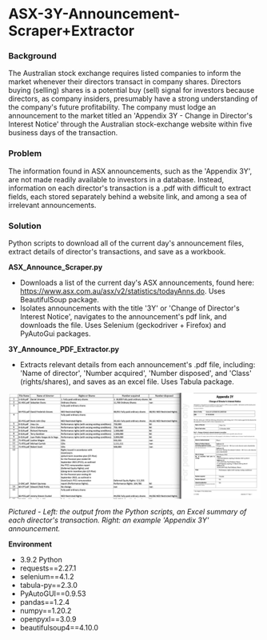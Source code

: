 # ASX-3Y-Announcement-Scraper+Extractor

### Background

The Australian stock exchange requires listed companies to inform the market whenever their directors transact in company shares. Directors buying (selling) shares is a potential buy (sell) signal for investors because directors, as company insiders, presumably have a strong understanding of the company's future profitability. The company must lodge an announcement to the market titled an 'Appendix 3Y  - Change in Director's Interest Notice' through the Australian stock-exchange website within five business days of the transaction. 

### Problem

The information found in ASX announcements, such as the 'Appendix 3Y', are not made readily available to investors in a database. Instead, information on each director's transaction is a .pdf with difficult to extract fields, each stored separately behind a website link, and among a sea of irrelevant announcements. 

### Solution

Python scripts to download all of the current day's announcement files, extract details of director's transactions, and save as a workbook.  

**ASX_Announce_Scraper.py** 
- Downloads a list of the current day's ASX announcements, found here: https://www.asx.com.au/asx/v2/statistics/todayAnns.do. Uses BeautifulSoup package. 
- Isolates announcements with the title '3Y' or 'Change of Director's Interest Notice', navigates to the announcement's pdf link, and downloads the file. Uses Selenium (geckodriver + Firefox) and PyAutoGui packages.

**3Y_Announce_PDF_Extractor.py**

- Extracts relevant details from each announcement's .pdf file, including: 'Name of director', 'Number acquired', 'Number disposed', and 'Class' (rights/shares), and saves as an excel file. Uses Tabula package. 

![](example_picture.png)

*Pictured - Left: the output from the Python scripts, an Excel summary of each director's transaction. Right: an example 'Appendix 3Y' announcement.*


**Environment**

- 3.9.2 Python 
- requests==2.27.1
- selenium==4.1.2
- tabula-py==2.3.0
- PyAutoGUI==0.9.53
- pandas==1.2.4
- numpy==1.20.2
- openpyxl==3.0.9
- beautifulsoup4==4.10.0
